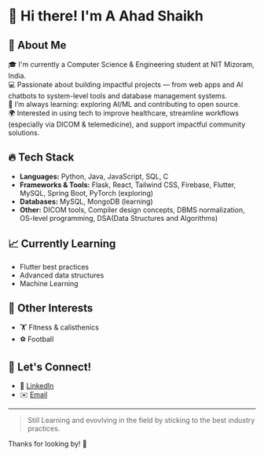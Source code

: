 # 👋 Hi there! I'm A Ahad Shaikh

## 🚀 About Me

🎓 I'm currently a Computer Science & Engineering student at NIT Mizoram, India.  
💻 Passionate about building impactful projects — from web apps and AI chatbots to system-level tools and database management systems.  
🌱 I’m always learning: exploring AI/ML and contributing to open source.  
🌍 Interested in using tech to improve healthcare, streamline workflows (especially via DICOM & telemedicine), and support impactful community solutions.  

## 🔥 Tech Stack

- **Languages:** Python, Java, JavaScript, SQL, C
- **Frameworks & Tools:** Flask, React, Tailwind CSS, Firebase, Flutter, MySQL, Spring Boot, PyTorch (exploring)
- **Databases:** MySQL, MongoDB (learning)
- **Other:** DICOM tools, Compiler design concepts, DBMS normalization, OS-level programming, DSA(Data Structures and Algorithms)

## 📈 Currently Learning

- Flutter best practices
- Advanced data structures
- Machine Learning

## 🌟 Other Interests

- 🏋️ Fitness & calisthenics
- ⚽ Football

## 🤝 Let's Connect!

- 💼 [LinkedIn](https://www.linkedin.com/in/ahad-shaikh-8b350025a/) 
- ✉️ [Email](coderahad@gmail.com)

---

> Still Learning and evovlving in the field by sticking to the best industry practices.

Thanks for looking by! 🌟
